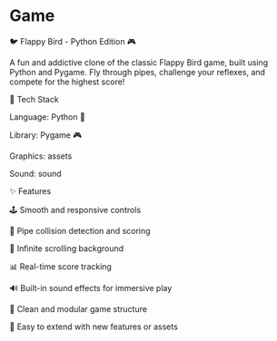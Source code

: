 # Game

🐦 Flappy Bird - Python Edition 🎮

A fun and addictive clone of the classic Flappy Bird game, built using Python and Pygame. Fly through pipes, challenge your reflexes, and compete for the highest score!

🚀 Tech Stack

Language: Python 🐍

Library: Pygame 🎮

Graphics: assets

Sound: sound

✨ Features

🕹️ Smooth and responsive controls

🎯 Pipe collision detection and scoring

🔁 Infinite scrolling background

📊 Real-time score tracking

🔊 Built-in sound effects for immersive play

🧩 Clean and modular game structure

💾 Easy to extend with new features or assets
